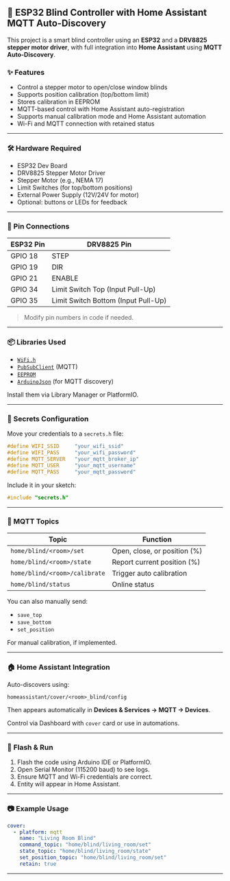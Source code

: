 

## 🧠 ESP32 Blind Controller with Home Assistant MQTT Auto-Discovery

This project is a smart blind controller using an **ESP32** and a **DRV8825 stepper motor driver**, with full integration into **Home Assistant** using **MQTT Auto-Discovery**.

### ✨ Features

- Control a stepper motor to open/close window blinds
- Supports position calibration (top/bottom limit)
- Stores calibration in EEPROM
- MQTT-based control with Home Assistant auto-registration
- Supports manual calibration mode and Home Assistant automation
- Wi-Fi and MQTT connection with retained status

---

### 🛠 Hardware Required

- ESP32 Dev Board
- DRV8825 Stepper Motor Driver
- Stepper Motor (e.g., NEMA 17)
- Limit Switches (for top/bottom positions)
- External Power Supply (12V/24V for motor)
- Optional: buttons or LEDs for feedback

---

### 🔌 Pin Connections

| ESP32 Pin | DRV8825 Pin |
|-----------|-------------|
| GPIO 18   | STEP        |
| GPIO 19   | DIR         |
| GPIO 21   | ENABLE      |
| GPIO 34   | Limit Switch Top (Input Pull-Up) |
| GPIO 35   | Limit Switch Bottom (Input Pull-Up) |

> Modify pin numbers in code if needed.

---

### 📦 Libraries Used

- [`WiFi.h`](https://www.arduino.cc/en/Reference/WiFi)
- [`PubSubClient`](https://pubsubclient.knolleary.net/) (MQTT)
- [`EEPROM`](https://www.arduino.cc/en/Reference/EEPROM)
- [`ArduinoJson`](https://arduinojson.org/) (for MQTT discovery)

Install them via Library Manager or PlatformIO.

---

### 🔐 Secrets Configuration

Move your credentials to a `secrets.h` file:

```cpp
#define WIFI_SSID     "your_wifi_ssid"
#define WIFI_PASS     "your_wifi_password"
#define MQTT_SERVER   "your_mqtt_broker_ip"
#define MQTT_USER     "your_mqtt_username"
#define MQTT_PASS     "your_mqtt_password"
```

Include it in your sketch:
```cpp
#include "secrets.h"
```

---

### 🧩 MQTT Topics

| Topic                                | Function                     |
|--------------------------------------|------------------------------|
| `home/blind/<room>/set`              | Open, close, or position (%) |
| `home/blind/<room>/state`            | Report current position (%)  |
| `home/blind/<room>/calibrate`        | Trigger auto calibration     |
| `home/blind/status`                  | Online status                |

You can also manually send:
- `save_top`
- `save_bottom`
- `set_position`

For manual calibration, if implemented.

---

### 🏠 Home Assistant Integration

Auto-discovers using:
```
homeassistant/cover/<room>_blind/config
```

Then appears automatically in **Devices & Services → MQTT → Devices**.

Control via Dashboard with `cover` card or use in automations.

---

### 🚀 Flash & Run

1. Flash the code using Arduino IDE or PlatformIO.
2. Open Serial Monitor (115200 baud) to see logs.
3. Ensure MQTT and Wi-Fi credentials are correct.
4. Entity will appear in Home Assistant.

---

### 📷 Example Usage

```yaml
cover:
  - platform: mqtt
    name: "Living Room Blind"
    command_topic: "home/blind/living_room/set"
    state_topic: "home/blind/living_room/state"
    set_position_topic: "home/blind/living_room/set"
    retain: true
```

---

